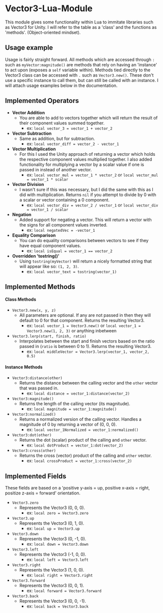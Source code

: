# Vector3-Lua-Module
This module gives some functionality within Lua to immitate libraries such as Vector3 for Unity. I will refer to the table as a 'class' and the functions as 'methods'. (Object-oriented mindset).

## Usage example
Usage is fairly straight forward. All methods which are accessed through `:` such as `myVector:magnitude()` are methods that rely on having an 'instance' to act upon (exposes a `self` variable within). Methods tied directly to the Vector3 class can be accessed with `.` such as `Vector3.new()`. These don't use a specific instance to call them, but can still be called with an instance. I will attach usage examples below in the documentation.

## Implemented Operators
* **Vector Addition**
    * You are able to add to vectors together which will return the result of their component values summed together.
        * ex: `local vector_3 = vector_1 + vector_2`
* **Vector Subtraction**
    * Same as addition, but for subtraction.
        * ex: `local vector_diff = vector_2 - vector_1`
* **Vector Multiplication**
    * For this I used the Unity approach of returning a vector which holds the respective component values multiplied together. I also added functionality for multiplying a vector by a scalar value if one is passed in instead of another vector.
        * ex: `local vector_mul = vector_1 * vector_2` or `local vector_mul = vector_1 * scalar`
* **Vector Division**
    * I wasn't sure if this was necessary, but I did the same with this as I did with multiplication. Returns `nil` if you attempt to divide by 0 with a scalar or vector containing a 0 component.
        * ex: `local vector_div = vector_2 / vector_1` or `local vector_div = vector_1 / scalar`
* **Negation**
    * Added support for negating a vector. This will return a vector with the signs for all component values inverted.
        * ex: `local negatedVec = -vector_1`
* **Equality Comparison**
    * You can do equality comparisons between vectors to see if they have equal component values.
        * ex: `local isEqual = vector_1 == vector_2`
* **Overridden 'tostring()'**
    * Using `tostring(myVector)` will return a nicely formatted string that will appear like so: `(1, 2, 3)`.
        * ex: `local vector_text = tostring(vector_1)`
  
## Implemented Methods
#### Class Methods
* `Vector3.new(x, y, z)`
    * All parameters are optional. If any are not passed in then they will default to 0 for that component. Returns the resulting Vector3.
        * ex: `local vector_1 = Vector3.new()` or `local vector_1 = Vector3.new(1, 2, 3)` or anything inbetween
* `Vector3.lerp(start, finish, ratio)`
    * Interpolates between the start and finish vectors based on the ratio passed in (`ratio` is between 0 to 1). Returns the resulting Vector3.
        * ex: `local middleVector = Vector3.lerp(vector_1, vector_2, 0.5)`
#### Instance Methods
* `Vector3:distance(other)`
    * Returns the distance between the calling vector and the `other` vector that was passed in.
        * ex: `local distance = vector_1:distance(vector_2)`
* `Vector3:magnitude()`
    * Returns the length of the calling vector (its magnitude).
        * ex: `local magnitude = vector_1:magnitude()`
* `Vector3:normalized()`
    * Returns a normalized version of the calling vector. Handles a magnitude of 0 by returning a vector of (0, 0, 0).
        * ex: `local vector_1Normalized = vector_1:normalized()`
* `Vector3:dot(other)`
    * Returns the dot (scalar) product of the calling and `other` vector.
        * ex: `local dotProduct = vector_1:dot(vector_2)`
* `Vector3:cross(other)`
    * Returns the cross (vector) product of the calling and `other` vector.
        * ex: `local crossProduct = vector_1:cross(vector_2)`

## Implemented Fields
These fields are based on a 'positive y-axis = up, positive x-axis = right, positize z-axis = forward' orientation.
* `Vector3.zero`
    * Represents the Vector3 (0, 0, 0).
        * ex: `local zero = Vector3.zero`
* `Vector3.up`
    * Represents the Vector3 (0, 1, 0).
        * ex: `local up = Vector3.up`
* `Vector3.down`
    * Represents the Vector3 (0, -1, 0).
        * ex: `local down = Vector3.down`
* `Vector3.left`
    * Represents the Vector3 (-1, 0, 0).
        * ex: `local left = Vector3.left`
* `Vector3.right`
    * Represents the Vector3 (1, 0, 0).
        * ex: `local right = Vector3.right`
* `Vector3.forward`
    * Represents the Vector3 (0, 0, 1).
        * ex: `local forward = Vector3.forward`
* `Vector3.back`
    * Represents the Vector3 (0, 0, -1).
        * ex: `local back = Vector3.back`
